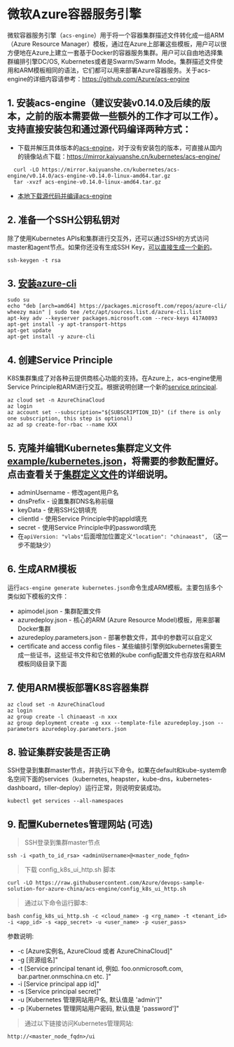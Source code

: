 # 微软Azure容器服务引擎

微软容器服务引擎（`acs-engine`）用于将一个容器集群描述文件转化成一组ARM（Azure Resource Manager）模板，通过在Azure上部署这些模板，用户可以很方便地在Azure上建立一套基于Docker的容器服务集群。用户可以自由地选择集群编排引擎DC/OS, Kubernetes或者是Swarm/Swarm Mode。集群描述文件使用和ARM模板相同的语法，它们都可以用来部署Azure容器服务。关于acs-engine的详细内容请参考：https://github.com/Azure/acs-engine

## 1.  安装acs-engine（建议安装v0.14.0及后续的版本，之前的版本需要做一些额外的工作才可以工作）。支持直接安装包和通过源代码编译两种方式：
- 下载并解压具体版本的[acs-engine](https://github.com/Azure/acs-engine/releases/)，对于没有安装包的版本，可直接从国内的镜像站点下载：https://mirror.kaiyuanshe.cn/kubernetes/acs-engine/
```
  curl -LO https://mirror.kaiyuanshe.cn/kubernetes/acs-engine/v0.14.0/acs-engine-v0.14.0-linux-amd64.tar.gz
  tar -xvzf acs-engine-v0.14.0-linux-amd64.tar.gz
```
- [本地下载源代码并编译acs-engine](https://github.com/Azure/acs-engine/blob/master/docs/acsengine.zh-CN.md)


## 2. 准备一个SSH公钥私钥对
除了使用Kubernetes APIs和集群进行交互外，还可以通过SSH的方式访问master和agent节点。如果你还没有生成SSH Key，[可以直接生成一个新的](https://github.com/Azure/acs-engine/blob/master/docs/ssh.md#ssh-key-generation)。
```
ssh-keygen -t rsa
```

## 3. [安装azure-cli](https://docs.microsoft.com/en-us/cli/azure/install-azure-cli?view=azure-cli-latest)
```
sudo su
echo "deb [arch=amd64] https://packages.microsoft.com/repos/azure-cli/ wheezy main" | sudo tee /etc/apt/sources.list.d/azure-cli.list
apt-key adv --keyserver packages.microsoft.com --recv-keys 417A0893
apt-get install -y apt-transport-https
apt-get update
apt-get install -y azure-cli
```

## 4. 创建Service Principle
K8S集群集成了对各种云提供商核心功能的支持。在Azure上，acs-engine使用Service Principle和ARM进行交互。根据说明创建一个新的[service principal](https://github.com/Azure/acs-engine/blob/master/docs/serviceprincipal.md).
```
az cloud set -n AzureChinaCloud
az login
az account set --subscription="${SUBSCRIPTION_ID}" (if there is only one subscription, this step is optional)
az ad sp create-for-rbac --name XXX
```

## 5. 克隆并编辑Kubernetes集群定义文件[example/kubernetes.json](https://raw.githubusercontent.com/Azure/acs-engine/master/examples/kubernetes.json)，将需要的参数配置好。点击查看关于[集群定义文件](https://github.com/Azure/acs-engine/blob/master/docs/clusterdefinition.zh-CN.md)的详细说明。
* adminUsername - 修改agent用户名
* dnsPrefix - 设置集群DNS名称前缀
* keyData - 使用SSH公钥填充
* clientId - 使用Service Principle中的appId填充
* secret - 使用Service Principle中的password填充
* 在`apiVersion: "vlabs"`后面增加位置定义`"location": "chinaeast",` （这一步不能缺少）

## 6. 生成ARM模板
运行`acs-engine generate kubernetes.json`命令生成ARM模板。主要包括多个类似如下模板的文件：
* apimodel.json - 集群配置文件
* azuredeploy.json - 核心的ARM (Azure Resource Model)模板，用来部署Docker集群
* azuredeploy.parameters.json - 部署参数文件，其中的参数可以自定义
* certificate and access config files - 某些编排引擎例如kubernetes需要生成一些证书，这些证书文件和它依赖的kube config配置文件也存放在和ARM模板同级目录下面

## 7. 使用ARM模板部署K8S容器集群
```
az cloud set -n AzureChinaCloud
az login
az group create -l chinaeast -n xxx
az group deployment create -g xxx --template-file azuredeploy.json --parameters azuredeploy.parameters.json
```

## 8. 验证集群安装是否正确
SSH登录到集群master节点，并执行以下命令。如果在default和kube-system命名空间下面的services（kubernetes, heapster，kube-dns，kubernetes-dashboard，tiller-deploy）运行正常，则说明安装成功。
```
kubectl get services --all-namespaces
```

## 9. 配置Kubernetes管理网站 (可选)
> SSH登录到集群master节点
```
ssh -i <path_to_id_rsa> <adminUsername>@<master_node_fqdn>
```
> 下载 config_k8s_ui_http.sh 脚本
```
curl -LO https://raw.githubusercontent.com/Azure/devops-sample-solution-for-azure-china/acs-engine/config_k8s_ui_http.sh
```
> 通过以下命令运行脚本:
```
bash config_k8s_ui_http.sh -c <cloud_name> -g <rg_name> -t <tenant_id> -i <app_id> -s <app_secret> -u <user_name> -p <user_pass>
```
参数说明: 
* -c [Azure实例名, AzureCloud 或者 AzureChinaCloud]"
* -g [资源组名]"
* -t [Service principal tenant id, 例如. foo.onmicrosoft.com, bar.partner.onmschina.cn etc. ]"
* -i [Service principal app id]"
* -s [Service principal secret]"
* -u [Kubernetes 管理网站用户名, 默认值是 'admin']"
* -p [Kubernetes 管理网站用户密码, 默认值是 'password']"

> 通过以下链接访问Kubernetes管理网站:
```
http://<master_node_fqdn>/ui
```
